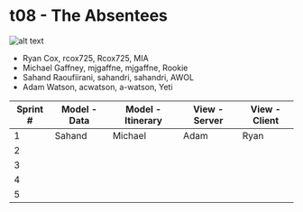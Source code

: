 # t08 - The Absentees
![alt text](https://github.com/csu2017fa314/T08/blob/mjgaffne-patch-3/images/missingclass.jpg)
* Ryan Cox, rcox725, Rcox725, MIA
* Michael Gaffney, mjgaffne, mjgaffne, Rookie
* Sahand Raoufiirani, sahandri, sahandri, AWOL
* Adam Watson, acwatson, a-watson, Yeti


Sprint # | Model - Data | Model - Itinerary | View - Server | View - Client
-------- | ------------ | ----------------- | ------------- | -------------
 1 | Sahand | Michael | Adam | Ryan ||
 2 ||||||
 3 ||||||
 4 ||||||   
 5 |||||| 


